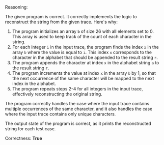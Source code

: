Reasoning:

The given program is correct. It correctly implements the logic to reconstruct the string from the given trace. Here's why:

1. The program initializes an array `b` of size 26 with all elements set to 0. This array is used to keep track of the count of each character in the string.
2. For each integer `i` in the input trace, the program finds the index `x` in the array `b` where the value is equal to `i`. This index `x` corresponds to the character in the alphabet that should be appended to the result string `r`.
3. The program appends the character at index `x` in the alphabet string `a` to the result string `r`.
4. The program increments the value at index `x` in the array `b` by 1, so that the next occurrence of the same character will be mapped to the next index in the alphabet.
5. The program repeats steps 2-4 for all integers in the input trace, effectively reconstructing the original string.

The program correctly handles the case where the input trace contains multiple occurrences of the same character, and it also handles the case where the input trace contains only unique characters.

The output state of the program is correct, as it prints the reconstructed string for each test case.

Correctness: **True**